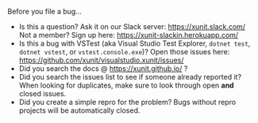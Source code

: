Before you file a bug...

* Is this a question?
  Ask it on our Slack server: https://xunit.slack.com/
  Not a member? Sign up here: https://xunit-slackin.herokuapp.com/
* Is this a bug with VSTest (aka Visual Studio Test Explorer, `dotnet test`, `dotnet vstest`,
  or `vstest.console.exe`)? Open those issues here:
  https://github.com/xunit/visualstudio.xunit/issues/
* Did you search the docs @ https://xunit.github.io/ ?
* Did you search the issues list to see if someone already reported it?
  When looking for duplicates, make sure to look through open **and** closed issues.
* Did you create a simple repro for the problem?
  Bugs without repro projects will be automatically closed.
